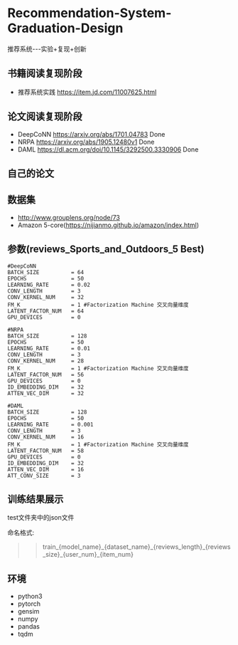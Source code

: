 # Recommendation-System-Graduation-Design
推荐系统---实验+复现+创新
## 书籍阅读复现阶段
+ 推荐系统实践 https://item.jd.com/11007625.html

## 论文阅读复现阶段
+ DeepCoNN https://arxiv.org/abs/1701.04783 Done
+ NRPA https://arxiv.org/abs/1905.12480v1 Done
+ DAML https://dl.acm.org/doi/10.1145/3292500.3330906 Done

## 自己的论文

## 数据集
+ http://www.grouplens.org/node/73
+ Amazon 5-core(https://nijianmo.github.io/amazon/index.html)

## 参数(reviews_Sports_and_Outdoors_5 Best)

```python3
#DeepCoNN
BATCH_SIZE          = 64
EPOCHS              = 50
LEARNING_RATE       = 0.02
CONV_LENGTH         = 3
CONV_KERNEL_NUM     = 32
FM_K                = 1 #Factorization Machine 交叉向量维度
LATENT_FACTOR_NUM   = 64
GPU_DEVICES         = 0

#NRPA
BATCH_SIZE          = 128
EPOCHS              = 50
LEARNING_RATE       = 0.01
CONV_LENGTH         = 3
CONV_KERNEL_NUM     = 28
FM_K                = 1 #Factorization Machine 交叉向量维度
LATENT_FACTOR_NUM   = 56
GPU_DEVICES         = 0
ID_EMBEDDING_DIM    = 32
ATTEN_VEC_DIM       = 32

#DAML
BATCH_SIZE          = 128
EPOCHS              = 50
LEARNING_RATE       = 0.001
CONV_LENGTH         = 3
CONV_KERNEL_NUM     = 16
FM_K                = 1 #Factorization Machine 交叉向量维度
LATENT_FACTOR_NUM   = 58
GPU_DEVICES         = 0
ID_EMBEDDING_DIM    = 32
ATTEN_VEC_DIM       = 16
ATT_CONV_SIZE       = 3
```
  
## 训练结果展示
test文件夹中的json文件

命名格式:
>> train\_{model_name}\_{dataset_name}\_{reviews_length}\_{reviews_size}\_{user_num}\_{item_num}

## 环境
+ python3
+ pytorch
+ gensim
+ numpy
+ pandas
+ tqdm